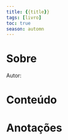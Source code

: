 ```yaml
---
title: {{title}}
tags: [livro]
toc: true
season: automn
---
```

# Sobre
Autor: 
# Conteúdo
# Anotações
